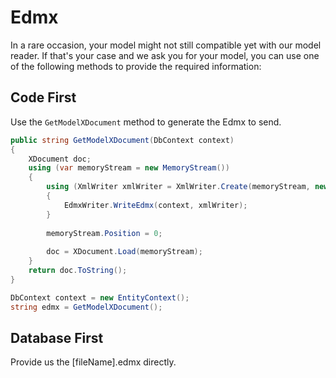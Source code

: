 # Edmx

In a rare occasion, your model might not still compatible yet with our model reader. If that's your case and we ask you for your model, you can use one of the following methods to provide the required information:

## Code First
Use the `GetModelXDocument` method to generate the Edmx to send.


```csharp
public string GetModelXDocument(DbContext context)
{
    XDocument doc;
    using (var memoryStream = new MemoryStream())
    {
        using (XmlWriter xmlWriter = XmlWriter.Create(memoryStream, new XmlWriterSettings { Indent = true }))
        {
            EdmxWriter.WriteEdmx(context, xmlWriter);
        }
 
        memoryStream.Position = 0;
 
        doc = XDocument.Load(memoryStream);
    }
    return doc.ToString();
}

DbContext context = new EntityContext();
string edmx = GetModelXDocument();
```


## Database First
Provide us the [fileName].edmx directly.
